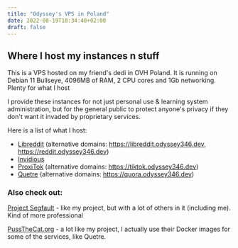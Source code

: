 ```yaml
---
title: "Odyssey's VPS in Poland"
date: 2022-08-19T18:34:40+02:00
draft: false
---
```


## Where I host my instances n stuff
This is a VPS hosted on my friend's dedi in OVH Poland.
It is running on Debian 11 Bullseye, 4096MB of RAM, 2 CPU cores and 1Gb networking. Plenty for what I host

I provide these instances for not just personal use & learning system administration, but for the general public to protect anyone's privacy if they don't want it invaded by proprietary services.

Here is a list of what I host:
- [Libreddit](https://lr.odyssey346.dev) (alternative domains: https://libreddit.odyssey346.dev, https://reddit.odyssey346.dev)
- [Invidious](https://inv.odyssey346.dev)
- [ProxiTok](https://proxitok.odyssey346.dev) (alternative domains: https://tiktok.odyssey346.dev)
- [Quetre](https://quetre.odyssey346.dev) (alternative domains: https://quora.odyssey346.dev)

### Also check out:
[Project Segfault](https://projectsegfau.lt) - like my project, but with a lot of others in it (including me). Kind of more professional

[PussTheCat.org](https://pussthecat.org) - a lot like my project, I actually use their Docker images for some of the services, like Quetre.